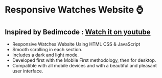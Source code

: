 # Responsive Watches Website ⌚
## Inspired by Bedimcode : [Watch it on youtube](https://youtu.be/QPxYdbbCjhQ)

- Responsive Watches Website Using HTML CSS & JavaScript
- Smooth scrolling in each section.
- Includes a dark and light mode.
- Developed first with the Mobile First methodology, then for desktop.
- Compatible with all mobile devices and with a beautiful and pleasant user interface.
